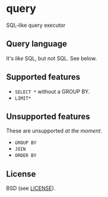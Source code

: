 # query

SQL-like query executor

## Query language

It's *like* SQL, but not SQL. See below.

## Supported features

* `SELECT *` without a GROUP BY.
* `LIMIT*`

## Unsupported features

These are unsupported *at the moment*.

* `GROUP BY`
* `JOIN`
* `ORDER BY`

## License

BSD (see [LICENSE](https://github.com/Preetam/query/blob/master/LICENSE)).
